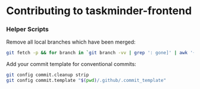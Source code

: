 # Contributing to taskminder-frontend

### Helper Scripts

Remove all local branches which have been merged:

```bash
git fetch -p && for branch in `git branch -vv | grep ': gone]' | awk '{print $1}'`; do git branch -D $branch; done
```

Add your commit template for conventional commits:

```bash
git config commit.cleanup strip
git config commit.template "$(pwd)/.github/.commit_template"
```
